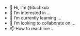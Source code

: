 - 👋 Hi, I’m @ituchkub
- 👀 I’m interested in ...
- 🌱 I’m currently learning ...
- 💞️ I’m looking to collaborate on ...
- 📫 How to reach me ...

<!---
ituchkub/ituchkub is a ✨ special ✨ repository because its `README.md` (this file) appears on your GitHub profile.
You can click the Preview link to take a look at your changes.
--->
